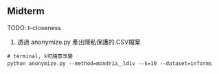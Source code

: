 ## Midterm

TODO: t-closeness

1. 透過 anonymize.py 產出隱私保護的.CSV檔案
```
# terminal, k可隨意改變
python anonymize.py --method=mondria＿ldiv --k=10 --dataset=informs
```



    